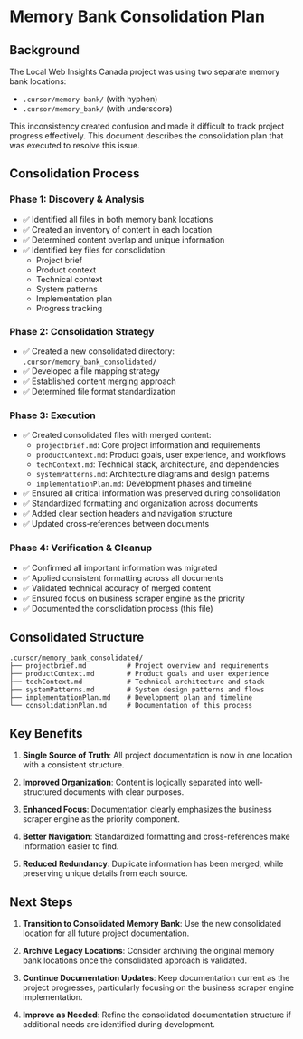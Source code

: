 # Memory Bank Consolidation Plan

## Background
The Local Web Insights Canada project was using two separate memory bank locations:
- `.cursor/memory-bank/` (with hyphen)
- `.cursor/memory_bank/` (with underscore)

This inconsistency created confusion and made it difficult to track project progress effectively. This document describes the consolidation plan that was executed to resolve this issue.

## Consolidation Process

### Phase 1: Discovery & Analysis
- ✅ Identified all files in both memory bank locations
- ✅ Created an inventory of content in each location
- ✅ Determined content overlap and unique information
- ✅ Identified key files for consolidation:
  - Project brief
  - Product context
  - Technical context
  - System patterns
  - Implementation plan
  - Progress tracking

### Phase 2: Consolidation Strategy
- ✅ Created a new consolidated directory: `.cursor/memory_bank_consolidated/`
- ✅ Developed a file mapping strategy
- ✅ Established content merging approach
- ✅ Determined file format standardization

### Phase 3: Execution
- ✅ Created consolidated files with merged content:
  - `projectbrief.md`: Core project information and requirements
  - `productContext.md`: Product goals, user experience, and workflows
  - `techContext.md`: Technical stack, architecture, and dependencies
  - `systemPatterns.md`: Architecture diagrams and design patterns
  - `implementationPlan.md`: Development phases and timeline
- ✅ Ensured all critical information was preserved during consolidation
- ✅ Standardized formatting and organization across documents
- ✅ Added clear section headers and navigation structure
- ✅ Updated cross-references between documents

### Phase 4: Verification & Cleanup
- ✅ Confirmed all important information was migrated
- ✅ Applied consistent formatting across all documents
- ✅ Validated technical accuracy of merged content
- ✅ Ensured focus on business scraper engine as the priority
- ✅ Documented the consolidation process (this file)

## Consolidated Structure

```
.cursor/memory_bank_consolidated/
├── projectbrief.md          # Project overview and requirements
├── productContext.md        # Product goals and user experience
├── techContext.md           # Technical architecture and stack
├── systemPatterns.md        # System design patterns and flows
├── implementationPlan.md    # Development plan and timeline
└── consolidationPlan.md     # Documentation of this process
```

## Key Benefits

1. **Single Source of Truth**: All project documentation is now in one location with a consistent structure.

2. **Improved Organization**: Content is logically separated into well-structured documents with clear purposes.

3. **Enhanced Focus**: Documentation clearly emphasizes the business scraper engine as the priority component.

4. **Better Navigation**: Standardized formatting and cross-references make information easier to find.

5. **Reduced Redundancy**: Duplicate information has been merged, while preserving unique details from each source.

## Next Steps

1. **Transition to Consolidated Memory Bank**: Use the new consolidated location for all future project documentation.

2. **Archive Legacy Locations**: Consider archiving the original memory bank locations once the consolidated approach is validated.

3. **Continue Documentation Updates**: Keep documentation current as the project progresses, particularly focusing on the business scraper engine implementation.

4. **Improve as Needed**: Refine the consolidated documentation structure if additional needs are identified during development. 